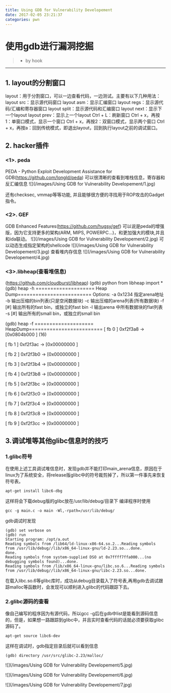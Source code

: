```yaml
---
title: Using GDB for Vulnerability Developement 
date: 2017-02-05 23:21:37
categories: pwn
---
```


# 使用gdb进行漏洞挖掘
<!-- more -->
> - by hook

-------
## 1. layout的分割窗口
layout：用于分割窗口，可以一边查看代码，一边测试。主要有以下几种用法：
layout src：显示源代码窗口
layout asm：显示汇编窗口
layout regs：显示源代码/汇编和寄存器窗口
layout split：显示源代码和汇编窗口
layout next：显示下一个layout
layout prev：显示上一个layout
Ctrl + L：刷新窗口
Ctrl + x，再按1：单窗口模式，显示一个窗口
Ctrl + x，再按2：双窗口模式，显示两个窗口
Ctrl + x，再按a：回到传统模式，即退出layout，回到执行layout之前的调试窗口。
## 2. hacker插件
### <1>. peda
PEDA - Python Exploit Development Assistance for GDB(https://github.com/longld/peda)
可以很清晰的查看到堆栈信息，寄存器和反汇编信息
![](/images/Using GDB for Vulnerability Developement/1.jpg)

还有checksec, vmmap等等功能, 并且能够很方便的寻找用于ROP攻击的Gadget指令。

### <2>. GEF
GDB Enhanced Features(https://github.com/hugsy/gef)
可以说是peda的增强版，因为它支持更多的架构(ARM, MIPS, POWERPC...)，和更加强大的模块,并且和ida联动。
![](/images/Using GDB for Vulnerability Developement/2.jpg)
可以动态生成指定架构的shellcode
![](/images/Using GDB for Vulnerability Developement/3.jpg)
查看堆内存信息
![](/images/Using GDB for Vulnerability Developement/4.jpg)

### <3>.libheap(查看堆信息)
(https://github.com/cloudburst/libheap)
(gdb) python from libheap import *
(gdb) heap -h
==================== Heap Dump=========================
Options:
  -a 0x1234 指定arena地址
  -b        输出压缩的bin列表(只是空闲数据块)
  -c        输出压缩的arena列表(所有数据块)
  -f [#]    输出所有的fast bin，或独立的fast bin
  -l        输出arena 中所有数据块的flat列表
  -s [#]    输出所有的small bin，或独立的small bin
  
(gdb) heap -f
==================== HeapDump=========================
[ fb  0 ] 0xf2f3a8 -> [0x0804b000 ] (16)

[ fb  1 ] 0xf2f3ac -> [0x00000000 ]

[ fb  2 ] 0xf2f3b0 -> [0x00000000 ]

[ fb  3 ] 0xf2f3b4 -> [0x00000000 ]

[ fb  4 ] 0xf2f3b8 -> [0x00000000 ]

[ fb  5 ] 0xf2f3bc -> [0x00000000 ]

[ fb  6 ] 0xf2f3c0 -> [0x00000000 ]

[ fb  7 ] 0xf2f3c4 -> [0x00000000 ]

[ fb  8 ] 0xf2f3c8 -> [0x00000000 ]

[ fb  9 ] 0xf2f3cc -> [0x00000000 ]
## 3.调试堆等其他glibc信息时的技巧
### 1.glibc符号
在使用上述工具调试堆信息时，发现gdb并不能打印main_arena信息，原因在于linux为了系统安全，将release版glibc中的符号裁剪掉了，所以第一件事先来恢复符号表。
```
apt-get install libc6-dbg
```
这样将会下载debug版的glibc放在/usr/lib/debug/目录下
编译程序时使用
```
gcc -g main.c -o main -Wl,-rpath=/usr/lib/debug/
```
gdb调试时发现
```
(gdb) set verbose on
(gdb) run
Starting program: /opt/a.out 
Reading symbols from /lib64/ld-linux-x86-64.so.2...Reading symbols from /usr/lib/debug//lib/x86_64-linux-gnu/ld-2.23.so...done.
done.
Reading symbols from system-supplied DSO at 0x7ffff7ffa000...(no debugging symbols found)...done.
Reading symbols from /lib/x86_64-linux-gnu/libc.so.6...Reading symbols from /usr/lib/debug//lib/x86_64-linux-gnu/libc-2.23.so...done.
```
在载入libc.so.6等glibc库时，成功从debug目录载入了符号表,再用gdb去调试跟踪malloc等函数时，会发现可以顺利进入glibc的代码跟踪下去。
### 2.glibc源码的查看
像自己编写的程序因为有源代码，所以gcc -g后在gdb中list是能看到源码信息的，但是，如果想一路跟踪到glibc中，并且实时查看代码的话就必须要获取glibc源码了。
```
apt-get source libc6-dev
```
这样在调试时，gdb指定目录后就可以看到信息
```
(gdb) directory /usr/src/glibc-2.23/malloc/
```
![](/images/Using GDB for Vulnerability Developement/5.jpg)

![](/images/Using GDB for Vulnerability Developement/6.jpg)

![](/images/Using GDB for Vulnerability Developement/7.jpg)





